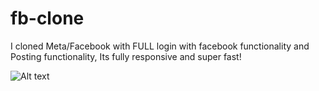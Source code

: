 # fb-clone
I cloned Meta/Facebook with FULL login with facebook functionality and Posting functionality, Its fully responsive and super fast!

![Alt text](xxx?raw=true "Screenshot")
